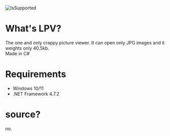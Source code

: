 ![IsSupported](https://img.shields.io/badge/supported:-yes-blue)
# What's LPV?
The one and only crappy picture viewer. It can open only JPG images and it weights only 40.5kb.  
Made in C#
# Requirements
- Windows 10/11
- .NET Framework 4.7.2
# source?
no.
